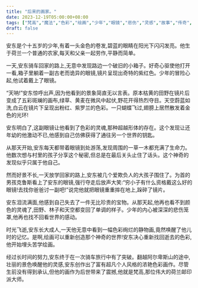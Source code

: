 ```yaml
---
title: "后来的画家。"
date: 2023-12-19T05:00:00+08:00
tags: ["梵高","魔法","色彩","绘画","少年","眼镜","悲伤","灵感","故事","传奇", "Claude"]
draft: false
--- 
```


安东是个十五岁的少年,有着一头金色的卷发,碧蓝的眼睛在阳光下闪闪发亮。他生于荷兰一个普通的农家,每天和父亲一起劳作,平静而简单。

一天,安东骑车回家的路上,无意中发现路边一个破旧的小箱子。好奇心驱使他打开一看,箱子里躺着一副古老而诡异的眼镜,镜片呈现出奇特的紫红色。少年的冒险心起,他试着戴上了眼镜。

“天呐!”安东惊呼出声,因为他看到的景象简直无以言表。原本枯黄的田野在镜片后变成了五彩斑斓的画布,绿草、黄麦在微风中起伏,野花开得热烈夺目。天空蔚蓝如洗,白云在镜片下呈现出粉红、紫罗兰的色彩。一只蝴蝶飞过,翅膀上居然散发着金色的光环!

安东明白了,这副眼镜让他看到了色彩的灵魂,那种超越形体的存在。这个发现让还年幼的他激动不已,他感到自己仿佛获得了通往另一个世界的钥匙。

从那天开始,安东每天都带着眼镜到处游荡,发现周围的一草一木都充满了生命力。他数次想与村里的孩子分享这个秘密,但总是在最后关头止住了话头。这个神奇的发现似乎只属于他自己。

然而好景不长,一天放学回家的路上,安东被几个爱欺负人的大孩子围住了。为首的男孩克鲁斯看上了安东的眼镜,强行夺走后放声大笑:“穷小子有什么资格戴这么好的眼镜!去找你爸爸讨一副吧!”说完他就把眼镜重重摔在地上,跺碎了镜片。

安东泪流满面,他感到自己失去了一件无比珍贵的宝物。从那天起,他再也看不到颜色的灵魂了,田野、林子和天空都变回了单调的样子。少年的内心被深深的悲伤笼罩,他再也找不回看世界的感动。

时光飞逝,安东长大成人,一天他无意中看到一幅色彩绚烂的静物画,竟然唤醒了他儿时的记忆。是啊,绘画可以重新创造那个神奇的世界!安东决心重新找回逝去的色彩,他开始埋头苦学绘画。

经过长时间的努力,安东终于在一次骑车旅行中有了突破。翻越阿尔卑斯山的途中,壮丽的景色唤醒他的灵感,安东创作出了富有超凡个人风格的浓艳色彩画作。尽管生前没有得到承认,但他的画作为后世带来了震撼,他就是梵高,那位伟大的荷兰邮印派大师。